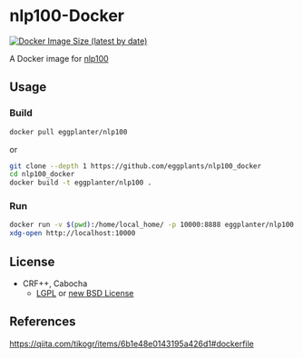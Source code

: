 # nlp100-Docker

[![Docker Image Size (latest by date)](https://img.shields.io/docker/image-size/eggplanter/nlp100)](https://hub.docker.com/r/eggplanter/nlp100)

A Docker image for [nlp100](http://www.cl.ecei.tohoku.ac.jp/nlp100/)

## Usage

### Build

```bash
docker pull eggplanter/nlp100
```

or 

```bash
git clone --depth 1 https://github.com/eggplants/nlp100_docker
cd nlp100_docker
docker build -t eggplanter/nlp100 .
```

### Run

```bash
docker run -v $(pwd):/home/local_home/ -p 10000:8888 eggplanter/nlp100
xdg-open http://localhost:10000
```

## License

- CRF++, Cabocha
  - [LGPL](http://www.gnu.org/copyleft/lesser.html) or [new BSD License](http://www.opensource.org/licenses/bsd-license.php)

## References

<https://qiita.com/tikogr/items/6b1e48e0143195a426d1#dockerfile>
